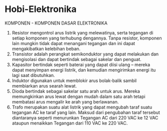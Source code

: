 # Hobi-Elektronika
KOMPONEN - KOMPONEN DASAR ELEKTRONIKA
1. Resistor mengontrol arus listrik yang melewatinya, serta tegangan di setiap komponen yang terhubung dengannya. Tanpa resistor, komponen lain mungkin tidak dapat menangani tegangan dan ini dapat mengakibatkan kelebihan beban.
2. Transistor adalah perangkat semikonduktor yang dapat melakukan dan mengisolasi dan dapat bertindak sebagai sakelar dan penguat.
3. Kapasitor bertindak seperti baterai yang dapat diisi ulang – mereka dapat menyimpan energi listrik, dan kemudian mengirimkan energi itu lagi saat dibutuhkan.
4. Induktor digunakan untuk memblokir arus bolak-balik sambil membiarkan arus searah lewat.
5. Dioda bertindak sebagai sakelar satu arah untuk arus. Mereka memungkinkan arus lewat dengan mudah dalam satu arah tetapi membatasi arus mengalir ke arah yang berlawanan.
6. Trafo merupakan suatu alat listrik yang dapat mengubah taraf suatu tegangan AC ke taraf yang lain. Maksud dari pengubahan taraf tersebut diantaranya seperti menurunkan Tegangan AC dari 220 VAC ke 12 VAC ataupun menaikkan Tegangan dari 110 VAC ke 220 VAC.
